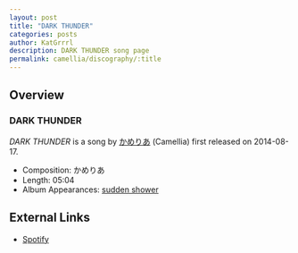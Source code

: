 ```yaml
---
layout: post
title: "DARK THUNDER"
categories: posts
author: KatGrrrl
description: DARK THUNDER song page
permalink: camellia/discography/:title
---
```


## Overview

### DARK THUNDER

*DARK THUNDER* is a song by [かめりあ](<{% link postsWiki/_posts/2023-12-10-camellia.md %}>) (Camellia) first released on 2014-08-17.

* Composition: かめりあ
* Length: 05:04
* Album Appearances: [sudden shower](<{% link postsInclude/_posts/camellia/albums/sudden-shower/2023-12-05-sudden-shower.md %}>)

## External Links

* [Spotify](https://open.spotify.com/track/2sKUIwIcbCBl2yVhsKVURf?si=22fc6cb235a24e2e)
